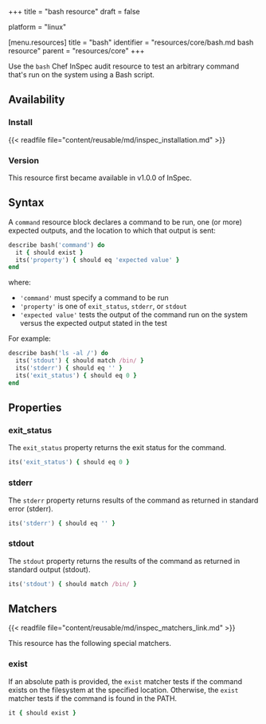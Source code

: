 +++
title = "bash resource"
draft = false

platform = "linux"

[menu.resources]
    title = "bash"
    identifier = "resources/core/bash.md bash resource"
    parent = "resources/core"
+++

Use the `bash` Chef InSpec audit resource to test an arbitrary command that's run on the system using a Bash script.

## Availability

### Install

{{< readfile file="content/reusable/md/inspec_installation.md" >}}

### Version

This resource first became available in v1.0.0 of InSpec.

## Syntax

A `command` resource block declares a command to be run, one (or more) expected outputs, and the location to which that output is sent:

```ruby
describe bash('command') do
  it { should exist }
  its('property') { should eq 'expected value' }
end
```

where:

- `'command'` must specify a command to be run
- `'property'` is one of `exit_status`, `stderr`, or `stdout`
- `'expected value'` tests the output of the command run on the system versus the expected output stated in the test

For example:

```ruby
describe bash('ls -al /') do
  its('stdout') { should match /bin/ }
  its('stderr') { should eq '' }
  its('exit_status') { should eq 0 }
end
```

## Properties

### exit_status

The `exit_status` property returns the exit status for the command.

```ruby
its('exit_status') { should eq 0 }
```

### stderr

The `stderr` property returns results of the command as returned in standard error (stderr).

```ruby
its('stderr') { should eq '' }
```

### stdout

The `stdout` property returns the results of the command as returned in standard output (stdout).

```ruby
its('stdout') { should match /bin/ }
```

## Matchers

{{< readfile file="content/reusable/md/inspec_matchers_link.md" >}}

This resource has the following special matchers.

### exist

If an absolute path is provided, the `exist` matcher tests if the command exists on the filesystem at the specified location. Otherwise, the `exist` matcher tests if the command is found in the PATH.

```ruby
it { should exist }
```
